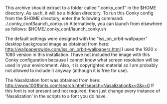 This archive should extract to a folder called ".conky_conf" in the $HOME directory.
As such, it will be a hidden directory.
To run this Conky config from the $HOME directory, enter the following command:
./.conky_conf/launch_conky.sh
Alternatively, you can launch from elsewhere as follows:
$HOME/.conky_conf/launch_conky.sh

The default settings were designed with the "iss_on_orbit-wallpaper" desktop background image as obtained from here:
http://wallpaperswide.com/iss_on_orbit-wallpapers.html
I used the 1920 x 1080 version in this installation.
I have not included the image with this Conky configuration because I cannot know what screen resolution will be used in your environment.
Also, it is copyrighted material so I am probably not allowed to include it anyway (although it is free for use).

The Nasalization font was obtained from here: http://www.1001fonts.com/search.html?search=Nasalization&x=0&y=0
If this font is not present and not required, then just change every instance of 'Nasalization' in the scripts to a font you do have.
